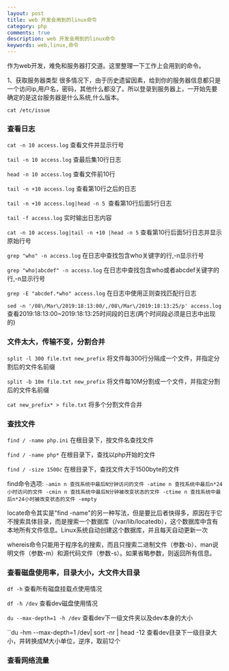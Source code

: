 ```yaml
---
layout: post
title: web 开发会用到的linux命令
category: php
comments: true
description: web 开发会用到的linux命令
keywords: web,linux,命令
---
```


作为web开发，难免和服务器打交道。这里整理一下工作上会用到的命令。

1、获取服务器类型
很多情况下，由于历史遗留因素，给到你的服务器信息都只是一个访问ip,用户名，密码，其他什么都没了。所以登录到服务器上，一开始先要确定的是这台服务器是什么系统,什么版本。

<!-- more -->

```
cat /etc/issue

```

### 查看日志

``cat -n 10 access.log`` 查看文件并显示行号

``tail -n 10 access.log`` 查最后集10行日志

``head -n 10 access.log`` 查看文件前10行

``tail -n +10 access.log`` 查看第10行之后的日志

``tail -n +10 access.log|head -n 5 ``查看第10行后面5行日志

``tail -f access.log`` 实时输出日志内容

``cat -n 10 access.log|tail -n +10 |head -n 5`` 查看第10行后面5行日志并显示原始行号

``grep "who" -n access.log`` 在日志中查找包含who关键字的行,-n显示行号

``grep "who|abcdef" -n access.log`` 在日志中查找包含who或者abcdef关键字的行,-n显示行号

``grep -E "abcdef.*who" access.log`` 在日志中使用正则查找匹配行日志

``sed -n '/08\/Mar\/2019:18:13:00/,/08\/Mar\/2019:18:13:25/p' access.log`` 查看2019:18:13:00~2019:18:13:25时间段的日志(两个时间段必须是日志中出现的)


### 文件太大，传输不变，分割合并

``split -l 300 file.txt new_prefix`` 将文件每300行分隔成一个文件，并指定分割后的文件名前缀

``split -b 10m file.txt new_prefix`` 将文件每10M分割成一个文件，并指定分割后的文件名前缀

``cat new_prefix* > file.txt`` 将多个分割文件合并


### 查找文件

``find / -name php.ini`` 在根目录下，按文件名查找文件

``find / -name php*`` 在根目录下，查找以php开始的文件

``find / -size 1500c`` 在根目录下，查找文件大于1500byte的文件

find命令选项:
``
-amin n
查找系统中最后N分钟访问的文件
-atime n
查找系统中最后n*24小时访问的文件
-cmin n
查找系统中最后N分钟被改变状态的文件
-ctime n
查找系统中最后n*24小时被改变状态的文件
-empty
``

locate命令其实是"find -name"的另一种写法，但是要比后者快得多，原因在于它不搜索具体目录，而是搜索一个数据库（/var/lib/locatedb），这个数据库中含有本地所有文件信息。Linux系统自动创建这个数据库，并且每天自动更新一次

whereis命令只能用于程序名的搜索，而且只搜索二进制文件（参数-b）、man说明文件（参数-m）和源代码文件（参数-s）。如果省略参数，则返回所有信息。


### 查看磁盘使用率，目录大小，大文件大目录

``df -h`` 查看所有磁盘挂载点使用情况

``df -h /dev`` 查看dev磁盘使用情况

``du --max-depth=1 -h /dev`` 查看dev下一级文件夹以及dev本身的大小

``du -hm --max-depth=1 /dev| sort -nr | head -12 查看dev目录下一级目录大小，并转换成M大小单位，逆序，取前12个


### 查看网络流量








